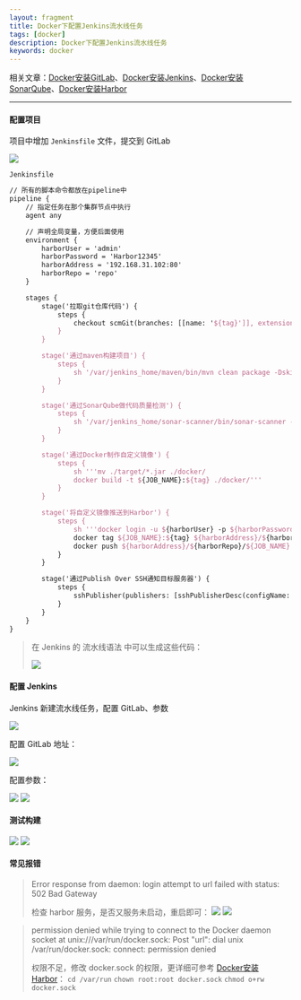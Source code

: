 ```yaml
---
layout: fragment
title: Docker下配置Jenkins流水线任务
tags: [docker]
description: Docker下配置Jenkins流水线任务
keywords: docker
---
```




相关文章：[Docker安装GitLab](https://carpedx.com/fragment/docker-gitlab/)、[Docker安装Jenkins](https://carpedx.com/fragment/docker-jenkins/)、[Docker安装SonarQube](https://carpedx.com/fragment/docker-sonarqube/)、[Docker安装Harbor](https://carpedx.com/fragment/docker-harbor/)

------



#### 配置项目

项目中增加 `Jenkinsfile` 文件，提交到 GitLab

<img src="/images/fragments/docker/docker-jenkins-pipeline_step1.webp" />

`Jenkinsfile`

```tex
// 所有的脚本命令都放在pipeline中
pipeline {
	// 指定任务在那个集群节点中执行
	agent any

	// 声明全局变量，方便后面使用
	environment {
		harborUser = 'admin'
		harborPassword = 'Harbor12345'
		harborAddress = '192.168.31.102:80'
		harborRepo = 'repo'
	}

	stages {
		stage('拉取git仓库代码') {
			steps {
				checkout scmGit(branches: [[name: '${tag}']], extensions: [], userRemoteConfigs: [[url: 'http://192.168.31.101:8929/root/mytest.git']])
			}
		}

		stage('通过maven构建项目') {
			steps {
				sh '/var/jenkins_home/maven/bin/mvn clean package -DskipTests'
			}
		}

		stage('通过SonarQube做代码质量检测') {
			steps {
				sh '/var/jenkins_home/sonar-scanner/bin/sonar-scanner -Dsonar.source=./ -Dsonar.projectname=${JOB_NAME} -Dsonar.projectKey=${JOB_NAME} -Dsonar.java.binaries=./target/ -Dsonar.login=e58e820539d2c6a42b2c84ca15e4f449c6d628c4'
			}
		}

		stage('通过Docker制作自定义镜像') {
			steps {
				sh '''mv ./target/*.jar ./docker/
				docker build -t ${JOB_NAME}:${tag} ./docker/'''
			}
		}

		stage('将自定义镜像推送到Harbor') {
			steps {
				sh '''docker login -u ${harborUser} -p ${harborPassword} ${harborAddress}
				docker tag ${JOB_NAME}:${tag} ${harborAddress}/${harborRepo}/${JOB_NAME}:${tag} 
				docker push ${harborAddress}/${harborRepo}/${JOB_NAME}:${tag} '''
			}
		}

		stage('通过Publish Over SSH通知目标服务器') {
			steps {
				sshPublisher(publishers: [sshPublisherDesc(configName: 'test', transfers: [sshTransfer(cleanRemote: false, excludes: '', execCommand: "deploy.sh $harborAddress $harborRepo $JOB_NAME $tag $container_port $host_port", execTimeout: 120000, flatten: false, makeEmptyDirs: false, noDefaultExcludes: false, patternSeparator: '[, ]+', remoteDirectory: '', remoteDirectorySDF: false, removePrefix: '', sourceFiles: '')], usePromotionTimestamp: false, useWorkspaceInPromotion: false, verbose: false)])
			}
		}
	}
}
```

> 在 Jenkins 的 流水线语法 中可以生成这些代码：
>
> <img src="/images/fragments/docker/docker-jenkins-pipeline_step6.webp" />



#### 配置 Jenkins

Jenkins 新建流水线任务，配置 GitLab、参数

<img src="/images/fragments/docker/docker-jenkins-pipeline_step2.webp" />

配置 GitLab 地址：

<img src="/images/fragments/docker/docker-jenkins-pipeline_step3.webp" />

配置参数：

<img src="/images/fragments/docker/docker-jenkins-pipeline_step4.webp" />

<img src="/images/fragments/docker/docker-jenkins-pipeline_step5.webp" />



#### 测试构建

<img src="/images/fragments/docker/docker-jenkins-pipeline_step7.webp" />

<img src="/images/fragments/docker/docker-jenkins-pipeline_step8.webp" />



#### 常见报错

> Error response from daemon: login attempt to url failed with status: 502 Bad Gateway
>
> 检查 harbor 服务，是否又服务未启动，重启即可：
> <img src="/images/fragments/docker/docker-jenkins-pipeline_step9.webp" />
> <img src="/images/fragments/docker/docker-jenkins-pipeline_step10.webp" />



> permission denied while trying to connect to the Docker daemon socket at unix:///var/run/docker.sock: Post "url": dial unix /var/run/docker.sock: connect: permission denied
>
> 权限不足，修改 docker.sock 的权限，更详细可参考 [Docker安装Harbor](https://carpedx.com/fragment/docker-harbor/)：
> `cd /var/run`
> `chown root:root docker.sock`
> `chmod o+rw docker.sock`